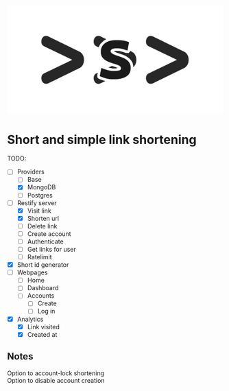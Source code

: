 <p align="center">
	<img src="https://github.com/brussell98/s/blob/master/logo.png?raw=true"/>
</p>

# Short and simple link shortening

TODO:

- [ ] Providers
	- [ ] Base
	- [x] MongoDB
	- [ ] Postgres
- [ ] Restify server
	- [x] Visit link
	- [x] Shorten url
	- [ ] Delete link
	- [ ] Create account
	- [ ] Authenticate
	- [ ] Get links for user
	- [ ] Ratelimit
- [x] Short id generator
- [ ] Webpages
	- [ ] Home
	- [ ] Dashboard
	- [ ] Accounts
		- [ ] Create
		- [ ] Log in
- [x] Analytics
	- [x] Link visited
	- [x] Created at

## Notes

Option to account-lock shortening   
Option to disable account creation
